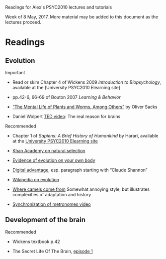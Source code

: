 Readings for Alex's PSYC2010 lectures and tutorials

Week of 8 May, 2017. More material may be added to this document as the lectures proceed.

# Readings

## Evolution

Important

* Read or skim Chapter 4 of Wickens 2009 *Introduction to Biopsychology*, available at the [University PSYC2010 Elearning site]

* pp.42-6, 66-69 of Bouton 2007 *Learning & Behavior* 

* [“The Mental Life of Plants and Worms, Among Others”](http://www.nybooks.com/articles/archives/2014/apr/24/mental-life-plants-and-worms-among-others/) by Oliver Sacks 

*  Daniel Wolpert [TED video](www.ted.com/talks/daniel_wolpert_the_real_reason_for_brains): The real reason for brains  

Recommended

* Chapter 1 of *Sapiens: A Brief History of Humankind* by Harari, available at the [University PSYC2010 Elearning site](https://elearning.sydney.edu.au/webapps/blackboard/content/contentWrapper.jsp?content_id=_4356743_1&displayName=Readings+for+PSYC2010+and+PSYC2910+lectures+and+tutorials&course_id=_65997_1&navItem=content&href=%2Fwebapps%2Fblackboard%2Fexecute%2Fblti%2FlaunchPlacement%3Fblti_placement_id%3D_97_1%26content_id%3D_4356743_1%26course_id%3D_65997_1)

* [Khan Academy on natural selection](https://www.khanacademy.org/science/biology/her/evolution-and-natural-selection/v/introduction-to-evolution-and-natural-selec)

* [Evidence of evolution on your own body](http://www.iflscience.com/plants-and-animals/you-can-find-evidence-evolution-your-own-body/)

* [Digital advantage](http://edge.org/conversation/neil_gershenfeld-digital-reality), esp. paragraph starting with “Claude Shannon”

* [Wikipedia on evolution](http://en.wikipedia.org/wiki/Introduction_to_evolution)

* [Where camels come from](https://www.ted.com/talks/latif_nasser_you_have_no_idea_where_camels_really_come_from#t-460441) Somewhat annoying style, but illustrates complexities of adaptation and history

* [Synchronization of metronomes video](https://www.youtube.com/watch?v=Aaxw4zbULMs&list=PLEA000F355389E106)

## Development of the brain

Recommended

* Wickens textbook p.42

* The Secret Life Of The Brain, [episode 1](https://www.youtube.com/watch?v=hDOmQS-t_qM)

<!-- This is from when David Alais was on sabbatical and I taught Hearing 
## Hearing

http://opac.library.usyd.edu.au/search/r?SEARCH=PSYC2011
The individual library pages for the chapters are:

* [Chapter 9 (on hearing)](http://opac.library.usyd.edu.au:80/record=b5275977~S4) of *Sensation and Perception*  

* [Chapter 11 (on hearing)](http://opac.library.usyd.edu.au:80/record=b5275978~S4) of *Perception*:  

-->

<!-- ## Vocabulary -->

